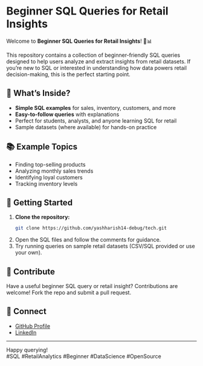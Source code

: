 # Beginner SQL Queries for Retail Insights

Welcome to **Beginner SQL Queries for Retail Insights**! 🛒📊

This repository contains a collection of beginner-friendly SQL queries designed to help users analyze and extract insights from retail datasets. If you’re new to SQL or interested in understanding how data powers retail decision-making, this is the perfect starting point.

## 🚀 What’s Inside?

- **Simple SQL examples** for sales, inventory, customers, and more
- **Easy-to-follow queries** with explanations
- Perfect for students, analysts, and anyone learning SQL for retail
- Sample datasets (where available) for hands-on practice

## 📚 Example Topics

- Finding top-selling products
- Analyzing monthly sales trends
- Identifying loyal customers
- Tracking inventory levels

## 🏁 Getting Started

1. **Clone the repository:**
   ```bash
   git clone https://github.com/yashharish14-debug/tech.git
   ```
2. Open the SQL files and follow the comments for guidance.
3. Try running queries on sample retail datasets (CSV/SQL provided or use your own).

## 🤝 Contribute

Have a useful beginner SQL query or retail insight? Contributions are welcome! Fork the repo and submit a pull request.

## 📢 Connect

- [GitHub Profile](https://github.com/yashharish14-debug)
- [LinkedIn](https://www.linkedin.com/in/your-linkedin-username)

---

Happy querying!  
#SQL #RetailAnalytics #Beginner #DataScience #OpenSource

